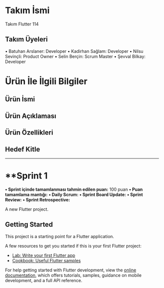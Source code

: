 # **Takım İsmi**
Takım Flutter 114
## **Takım Üyeleri**
• Batuhan Arslaner: Developer
• Kadirhan Sağlam: Developer
• Nilsu Sevinçli: Product Owner
• Selin Berçin: Scrum Master
• Şevval Bilkay: Developer

# **Ürün İle İlgili Bilgiler**
## **Ürün İsmi**
## **Ürün Açıklaması**
## **Ürün Özellikleri**
## **Hedef Kitle**

* * * 
# **Sprint 1 
**• Sprint içinde tamamlanması tahmin edilen puan:** 100 puan
**• Puan tamamlama mantığı:**
**• Daily Scrum:**
**• Sprint Board Update:**
**• Sprint Review:**
**• Sprint Retrospective:**

A new Flutter project.

## Getting Started

This project is a starting point for a Flutter application.

A few resources to get you started if this is your first Flutter project:

- [Lab: Write your first Flutter app](https://docs.flutter.dev/get-started/codelab)
- [Cookbook: Useful Flutter samples](https://docs.flutter.dev/cookbook)

For help getting started with Flutter development, view the
[online documentation](https://docs.flutter.dev/), which offers tutorials,
samples, guidance on mobile development, and a full API reference.
